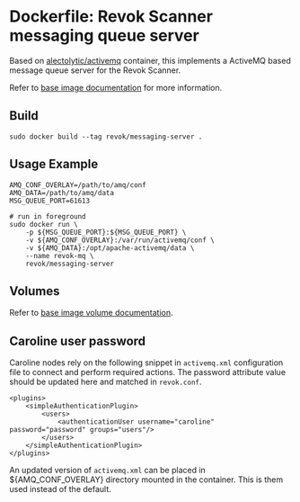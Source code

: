 # Dockerfile: Revok Scanner messaging queue server

Based on [alectolytic/activemq](https://registry.hub.docker.com/u/alectolytic/activemq/) container, this implements a ActiveMQ based message queue server for the Revok Scanner.

Refer to [base image documentation](https://github.com/abn/dockerfiles/tree/master/fedora-activemq#dockerfile-apache-activemq-on-fedora) for more information.

## Build
```
sudo docker build --tag revok/messaging-server .
```

## Usage Example
```
AMQ_CONF_OVERLAY=/path/to/amq/conf
AMQ_DATA=/path/to/amq/data
MSG_QUEUE_PORT=61613

# run in foreground
sudo docker run \
    -p ${MSG_QUEUE_PORT}:${MSG_QUEUE_PORT} \
    -v ${AMQ_CONF_OVERLAY}:/var/run/activemq/conf \
    -v ${AMQ_DATA}:/opt/apache-activemq/data \
    --name revok-mq \
    revok/messaging-server
```

## Volumes
Refer to [base image volume documentation](https://github.com/abn/dockerfiles/tree/master/fedora-activemq#volumes).

## Caroline user password

Caroline nodes rely on the following snippet in `activemq.xml` configuration file to connect and perform required actions. The password attribute value should be updated here and matched in `revok.conf`.

```
<plugins>
    <simpleAuthenticationPlugin>
        <users>
            <authenticationUser username="caroline" password="password" groups="users"/>
        </users>
    </simpleAuthenticationPlugin>
</plugins>
```

An updated version of `activemq.xml` can be placed in ${AMQ_CONF_OVERLAY} directory mounted in the container. This is them used instead of the default.
